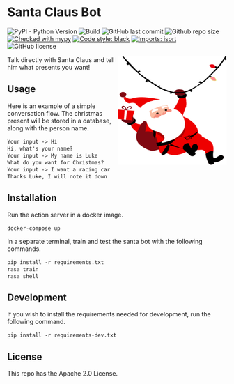 # Santa Claus Bot

![PyPI - Python Version](https://img.shields.io/pypi/pyversions/rasa)
![Build](https://img.shields.io/github/checks-status/diogodanielsoaresferreira/santa_bot/main?label=build)
![GitHub last commit](https://img.shields.io/github/last-commit/diogodanielsoaresferreira/santa_bot)
![Github repo size](https://img.shields.io/github/repo-size/diogodanielsoaresferreira/santa_bot)
[![Checked with mypy](http://www.mypy-lang.org/static/mypy_badge.svg)](http://mypy-lang.org/)
[![Code style: black](https://img.shields.io/badge/code%20style-black-000000.svg)](https://github.com/psf/black)
[![Imports: isort](https://img.shields.io/badge/%20imports-isort-%231674b1?style=flat&labelColor=ef8336)](https://pycqa.github.io/isort/)
![GitHub license](https://img.shields.io/github/license/diogodanielsoaresferreira/santa_bot)


<img src="santa-claus-logo.svg" width=250 height=250 align="right">

Talk directly with Santa Claus and tell him what presents you want!


## Usage

Here is an example of a simple conversation flow. The christmas present will be stored in a
database, along with the person name.

```console
Your input -> Hi
Hi, what's your name?
Your input -> My name is Luke
What do you want for Christmas?
Your input -> I want a racing car
Thanks Luke, I will note it down
```


## Installation

Run the action server in a docker image.

```console
docker-compose up
```

In a separate terminal, train and test the santa bot with the following commands.

```console
pip install -r requirements.txt
rasa train
rasa shell
```


## Development

If you wish to install the requirements needed for development, run the following command.

```console
pip install -r requirements-dev.txt
```

## License
This repo has the Apache 2.0 License.
